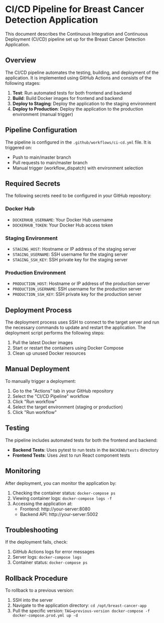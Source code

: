 # CI/CD Pipeline for Breast Cancer Detection Application

This document describes the Continuous Integration and Continuous Deployment (CI/CD) pipeline set up for the Breast Cancer Detection Application.

## Overview

The CI/CD pipeline automates the testing, building, and deployment of the application. It is implemented using GitHub Actions and consists of the following stages:

1. **Test**: Run automated tests for both frontend and backend
2. **Build**: Build Docker images for frontend and backend
3. **Deploy to Staging**: Deploy the application to the staging environment
4. **Deploy to Production**: Deploy the application to the production environment (manual trigger)

## Pipeline Configuration

The pipeline is configured in the `.github/workflows/ci-cd.yml` file. It is triggered on:

- Push to main/master branch
- Pull requests to main/master branch
- Manual trigger (workflow_dispatch) with environment selection

## Required Secrets

The following secrets need to be configured in your GitHub repository:

### Docker Hub
- `DOCKERHUB_USERNAME`: Your Docker Hub username
- `DOCKERHUB_TOKEN`: Your Docker Hub access token

### Staging Environment
- `STAGING_HOST`: Hostname or IP address of the staging server
- `STAGING_USERNAME`: SSH username for the staging server
- `STAGING_SSH_KEY`: SSH private key for the staging server

### Production Environment
- `PRODUCTION_HOST`: Hostname or IP address of the production server
- `PRODUCTION_USERNAME`: SSH username for the production server
- `PRODUCTION_SSH_KEY`: SSH private key for the production server

## Deployment Process

The deployment process uses SSH to connect to the target server and run the necessary commands to update and restart the application. The deployment script performs the following steps:

1. Pull the latest Docker images
2. Start or restart the containers using Docker Compose
3. Clean up unused Docker resources

## Manual Deployment

To manually trigger a deployment:

1. Go to the "Actions" tab in your GitHub repository
2. Select the "CI/CD Pipeline" workflow
3. Click "Run workflow"
4. Select the target environment (staging or production)
5. Click "Run workflow"

## Testing

The pipeline includes automated tests for both the frontend and backend:

- **Backend Tests**: Uses pytest to run tests in the `BACKEND/tests` directory
- **Frontend Tests**: Uses Jest to run React component tests

## Monitoring

After deployment, you can monitor the application by:

1. Checking the container status: `docker-compose ps`
2. Viewing container logs: `docker-compose logs -f`
3. Accessing the application at:
   - Frontend: http://your-server:8080
   - Backend API: http://your-server:5002

## Troubleshooting

If the deployment fails, check:

1. GitHub Actions logs for error messages
2. Server logs: `docker-compose logs`
3. Container status: `docker-compose ps`

## Rollback Procedure

To rollback to a previous version:

1. SSH into the server
2. Navigate to the application directory: `cd /opt/breast-cancer-app`
3. Pull the specific version: `TAG=previous-version docker-compose -f docker-compose.prod.yml up -d`
